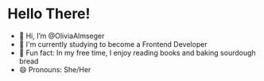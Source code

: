 # Hello There! 

- 👋 Hi, I’m @OliviaAlmseger
- 🌱 I'm currently studying to become a Frontend Developer
- 🌟 Fun fact: In my free time, I enjoy reading books and baking sourdough bread
- 😄 Pronouns: She/Her

<!--
**oliviaalmseger/oliviaalmseger** is a ✨ _special_ ✨ repository because its `README.md` (this file) appears on your GitHub profile.

Here are some ideas to get you started:

- 🔭 I’m currently working on ...
- 🌱 I’m currently learning ...
- 👯 I’m looking to collaborate on ...
- 🤔 I’m looking for help with ...
- 💬 Ask me about ...
- 📫 How to reach me: ...
- 😄 Pronouns: ...
- ⚡ Fun fact: ...
--> 
